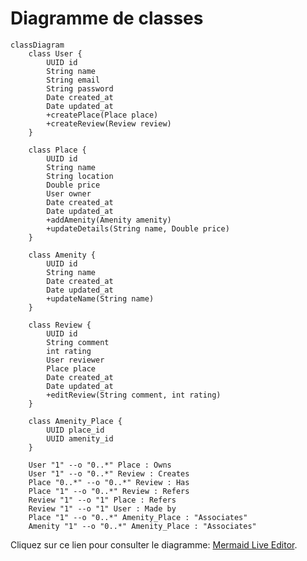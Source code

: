 # Diagramme de classes

```mermaid
classDiagram
    class User {
        UUID id
        String name
        String email
        String password
        Date created_at
        Date updated_at
        +createPlace(Place place)
        +createReview(Review review)
    }

    class Place {
        UUID id
        String name
        String location
        Double price
        User owner
        Date created_at
        Date updated_at
        +addAmenity(Amenity amenity)
        +updateDetails(String name, Double price)
    }

    class Amenity {
        UUID id
        String name
        Date created_at
        Date updated_at
        +updateName(String name)
    }

    class Review {
        UUID id
        String comment
        int rating
        User reviewer
        Place place
        Date created_at
        Date updated_at
        +editReview(String comment, int rating)
    }

    class Amenity_Place {
        UUID place_id
        UUID amenity_id
    }

    User "1" --o "0..*" Place : Owns
    User "1" --o "0..*" Review : Creates
    Place "0..*" --o "0..*" Review : Has
    Place "1" --o "0..*" Review : Refers
    Review "1" --o "1" Place : Refers
    Review "1" --o "1" User : Made by
    Place "1" --o "0..*" Amenity_Place : "Associates"
    Amenity "1" --o "0..*" Amenity_Place : "Associates"
```

Cliquez sur ce lien pour consulter le diagramme: [Mermaid Live Editor](https://www.mermaidchart.com/play?utm_source=mermaid_live_editor&utm_medium=banner_ad&utm_campaign=visual_editor#pako:eNqtVE1vwjAM_StWpUndRtG49obGYTvsQ0zcKiHTBpSpTVCaghDiv89N2ioR5UOMHupiPzv2ew77IJUZC-IgzbEsJxxXCotEJQLoMT6YlUzBvvXVz2z2PgGeua4frbhYgcCC9bhZgTzv8a-p_lYqr9IENYNUMTLZHPVRqFpnPaFnm_GdY8pC84Z1_X7sAU3ZhrNtaA0oYzrcof7wCbDl_sdALlPUXApvHFktcupT8dRLMYTLrWDqDrxglo0LJrjehY0FtNanxqZPmCalytAZZuD1eY6ntv6NTN04oHV_UjG363N9NsJf2WYqC5rLO5MLDYrkFKsj2ew2-co563iHeVnGdbPBfocDp68rZJqfWmvT6NznwgSavXFCXnUzfxKMkgCiSNLXy3D4RD_sOTF8bUV5CdtIE8Or4aXD2xodrD_nDY_wpw-YsiVTHb5xuwkjp_WrwGamGD4wY7DYucw8PMD4V1YaKJIj7Uhu_gugQLGLtIxqCxuOQLdMI901rICUkikn3PLiTL6gMQXGTTIRGLTp7e28qUBw-ANs2eHu).

